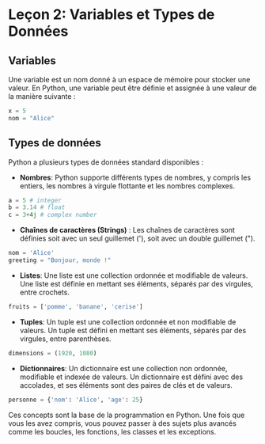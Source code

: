 

# Leçon 2: Variables et Types de Données

## Variables

Une variable est un nom donné à un espace de mémoire pour stocker une valeur. En Python, une variable peut être définie et assignée à une valeur de la manière suivante :

```python
x = 5
nom = "Alice"
```

## Types de données

Python a plusieurs types de données standard disponibles :

- **Nombres**: Python supporte différents types de nombres, y compris les entiers, les nombres à virgule flottante et les nombres complexes.

```python
a = 5 # integer
b = 3.14 # float
c = 3+4j # complex number
```

- **Chaînes de caractères (Strings)** : Les chaînes de caractères sont définies soit avec un seul guillemet ('), soit avec un double guillemet (").

```python
nom = 'Alice'
greeting = "Bonjour, monde !"
```

- **Listes**: Une liste est une collection ordonnée et modifiable de valeurs. Une liste est définie en mettant ses éléments, séparés par des virgules, entre crochets.

```python
fruits = ['pomme', 'banane', 'cerise']
```

- **Tuples**: Un tuple est une collection ordonnée et non modifiable de valeurs. Un tuple est défini en mettant ses éléments, séparés par des virgules, entre parenthèses.

```python
dimensions = (1920, 1080)
```

- **Dictionnaires**: Un dictionnaire est une collection non ordonnée, modifiable et indexée de valeurs. Un dictionnaire est défini avec des accolades, et ses éléments sont des paires de clés et de valeurs.

```python
personne = {'nom': 'Alice', 'age': 25}
```

Ces concepts sont la base de la programmation en Python. Une fois que vous les avez compris, vous pouvez passer à des sujets plus avancés comme les boucles, les fonctions, les classes et les exceptions.
